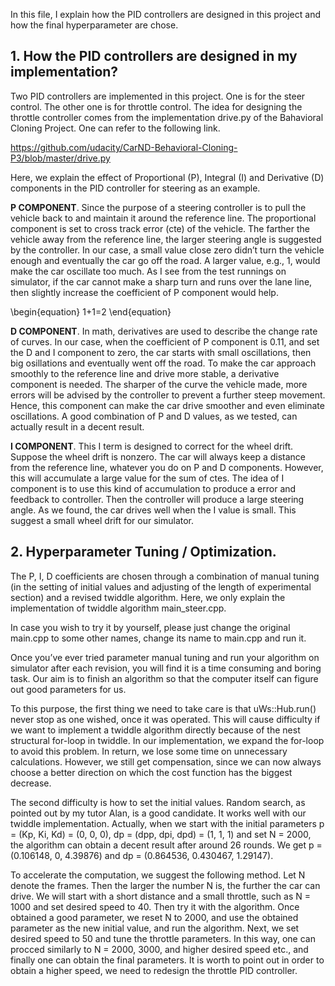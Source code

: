 In this file, I explain how the PID controllers are designed in this project and how the final hyperparameter are chose. 

## 1. How the PID controllers are designed in my implementation?

Two PID controllers are implemented in this project. One is for the steer control. The other one is for throttle control. The idea for designing the throttle controller comes from the implementation drive.py of the Bahavioral Cloning Project. One can refer to the following link.

https://github.com/udacity/CarND-Behavioral-Cloning-P3/blob/master/drive.py

Here, we explain the effect of Proportional (P), Integral (I) and Derivative (D) components in the PID controller for steering as an example. 

**P COMPONENT**. Since the purpose of a steering controller is to pull the vehicle back to and maintain it around the reference line. The proportional component is set to cross track error (cte) of the vehicle. The farther the vehicle away from the reference line, the larger steering angle is suggested by the controller. In our case, a small value close zero didn’t turn the vehicle enough and eventually the car go off the road. A larger value, e.g., 1, would make the car oscillate too much. As I see from the test runnings on simulator, if the car cannot make a sharp turn and runs over the lane line, then slightly increase the coefficient of P component would help.

\begin{equation}
1+1=2
\end{equation}

**D COMPONENT**. In math, derivatives are used to describe the change rate of curves. In our case, when the coefficient of P component is 0.11, and set the D and I component to zero, the car starts with small oscillations, then big osillations and eventually went off the road. To make the car approach smoothly to the reference line and drive more stable, a derivative component is needed. The sharper of the curve the vehicle made, more errors will be advised by the controller to prevent a further steep movement. Hence, this component can make the car drive smoother and even eliminate oscillations. A good combination of P and D values, as we tested, can actually result in a decent result. 

**I COMPONENT**. This I term is designed to correct for the wheel drift. Suppose the wheel drift is nonzero. The car will always keep a distance from the reference line, whatever you do on P and D components. However, this will accumulate a large value for the sum of ctes. The idea of I component is to use this kind of accumulation to produce a error and feedback to controller. Then the controller will produce a large steering angle. As we found, the car drives well when the I value is small. This suggest a small wheel drift for our simulator.


## 2. Hyperparameter Tuning / Optimization.

The P, I, D coefficients are chosen through a combination of manual tuning (in the setting of initial values and adjusting of the length of experimental section) and a revised twiddle algorithm. Here, we only explain the implementation of twiddle algorithm main_steer.cpp. 

In case you wish to try it by yourself, please just change the original main.cpp to some other names, change its name to main.cpp and run it. 

Once you’ve ever tried parameter manual tuning and run your algorithm on simulator after each revision, you will find it is a time consuming and boring task. Our aim is to finish an algorithm so that the computer itself can figure out good parameters for us. 

To this purpose, the first thing we need to take care is that uWs::Hub.run() never stop as one wished, once it was operated. This will cause difficulty if we want to implement a twiddle algorithm directly because of the nest structural for-loop in twiddle. In our implementation, we expand the for-loop to avoid this problem. In return, we lose some time on unnecessary calculations. However, we still get compensation, since we can now always choose a better direction on which the cost function has the biggest decrease. 

The second difficulty is how to set the initial values. Random search, as pointed out by my tutor Alan, is a good candidate. It works well with our twiddle implementation. Actually, when we start with the initial parameters p = (Kp, Ki, Kd) = (0, 0, 0), dp = (dpp, dpi, dpd) = (1, 1, 1) and set N = 2000, the algorithm can obtain a decent result after around 26 rounds. We get p = (0.106148, 0, 4.39876) and dp = (0.864536, 0.430467, 1.29147). 

To accelerate the computation, we suggest the following method. Let N denote the frames. Then the larger the number N is, the further the car can drive. We will start with a short distance and a small throttle, such as N = 1000 and set desired speed to 40. Then try it with the algorithm. Once obtained a good parameter, we reset N to 2000, and use the obtained parameter as the new initial value, and run the algorithm. Next, we set desired speed to 50 and tune the throttle parameters. In this way, one can procced similarly to N = 2000, 3000, and higher desired speed etc., and finally one can obtain the final parameters. It is worth to point out in order to obtain a higher speed, we need to redesign the throttle PID controller. 
